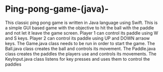 # Ping-pong-game-(java)-
This classic ping pong game is written in Java language using Swift.
This is a simple GUI based game with the objective to hit the ball with the paddle and not let it leave the game screen. Player 1 can control its paddle using W and S keys. Player 2 can control its paddle using UP and DOWN arraow keys.
The Game.java class needs to be run in order to start the game. 
The Ball.java class creates the ball and controls its movement. 
The Paddle.java class creates the paddles the players use and controls its movements. 
The KeyInput.java class listens for key presses and uses them to control the paddles
